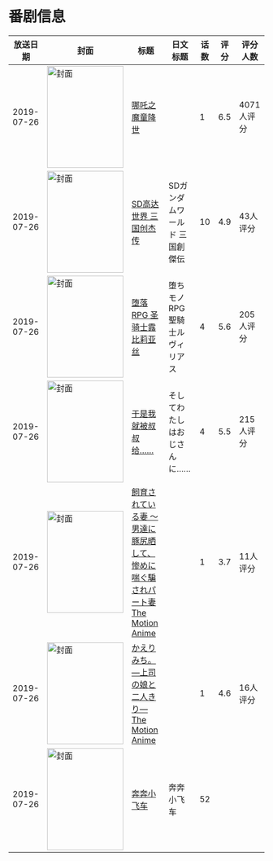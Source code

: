 # 番剧信息

|放送日期|封面|标题|日文标题|话数|评分|评分人数|
|---|---|---|---|---|---|---|
|2019-07-26|<img src="//lain.bgm.tv/pic/cover/c/b9/4e/231261_Ae9qE.jpg" alt="封面" style="width:150px;height:200px;object-fit:cover;">|[哪吒之魔童降世](https://bangumi.tv/subject/231261)||1|6.5|4071人评分|
|2019-07-26|<img src="//lain.bgm.tv/pic/cover/c/38/8e/267432_2Zsc2.jpg" alt="封面" style="width:150px;height:200px;object-fit:cover;">|[SD高达世界 三国创杰传](https://bangumi.tv/subject/267432)|SDガンダムワールド 三国創傑伝|10|4.9|43人评分|
|2019-07-26|<img src="/img/no_icon_subject.png" alt="封面" style="width:150px;height:200px;object-fit:cover;">|[堕落RPG 圣骑士露比莉亚丝](https://bangumi.tv/subject/282565)|堕ちモノRPG 聖騎士ルヴィリアス|4|5.6|205人评分|
|2019-07-26|<img src="/img/no_icon_subject.png" alt="封面" style="width:150px;height:200px;object-fit:cover;">|[于是我就被叔叔给……](https://bangumi.tv/subject/284371)|そしてわたしはおじさんに……|4|5.5|215人评分|
|2019-07-26|<img src="/img/no_icon_subject.png" alt="封面" style="width:150px;height:200px;object-fit:cover;">|[飼育されている妻 ～男達に豚尻晒して、惨めに喘ぐ騙されパート妻 The Motion Anime](https://bangumi.tv/subject/292718)||1|3.7|11人评分|
|2019-07-26|<img src="/img/no_icon_subject.png" alt="封面" style="width:150px;height:200px;object-fit:cover;">|[かえりみち。―上司の娘と二人きり― The Motion Anime](https://bangumi.tv/subject/292719)||1|4.6|16人评分|
|2019-07-26|<img src="//lain.bgm.tv/pic/cover/c/e9/78/363416_ptb25.jpg" alt="封面" style="width:150px;height:200px;object-fit:cover;">|[奔奔小飞车](https://bangumi.tv/subject/363416)|奔奔小飞车|52|||
